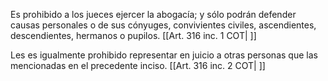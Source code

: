 Es prohibido a los jueces ejercer la abogacía; y sólo podrán defender causas personales o de sus cónyuges, convivientes civiles, ascendientes, descendientes, hermanos o pupilos. [[Art. 316 inc. 1 COT| ]]

Les es igualmente prohibido representar en juicio a otras personas que las mencionadas en el precedente inciso. [[Art. 316 inc. 2 COT| ]]
